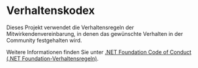 # <a name="code-of-conduct"></a>Verhaltenskodex

Dieses Projekt verwendet die Verhaltensregeln der Mitwirkendenvereinbarung, in denen das gewünschte Verhalten in der Community festgehalten wird.

Weitere Informationen finden Sie unter [.NET Foundation Code of Conduct (.NET Foundation-Verhaltensregeln)](https://dotnetfoundation.org/code-of-conduct).
